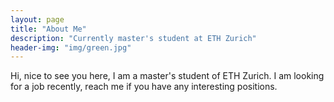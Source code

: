 ```yaml
---
layout: page
title: "About Me"
description: "Currently master's student at ETH Zurich"
header-img: "img/green.jpg"
---
```


Hi, nice to see you here, I am a master's student of ETH Zurich. I am looking for a job recently, reach me if you have any interesting positions.
